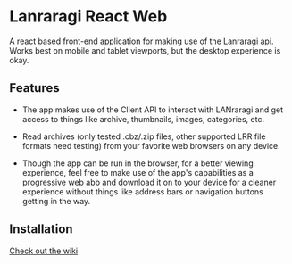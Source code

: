 # Lanraragi React Web

A react based front-end application for making use of the Lanraragi api. Works best on mobile and tablet viewports, but the desktop experience is okay.

## Features

- The app makes use of the Client API to interact with LANraragi and get access to things like archive, thumbnails, images, categories, etc.

- Read archives (only tested .cbz/.zip files, other supported LRR file formats need testing) from your favorite web browsers on any device.

- Though the app can be run in the browser, for a better viewing experience, feel free to make use of the app's capabilities as a progressive web abb and download it on to your device for a cleaner experience without things like address bars or navigation buttons getting in the way.

## Installation

[Check out the wiki](https://github.com/hibikikuze4dan/lanraragi-react-web/wiki/Installation-and-Startup)
